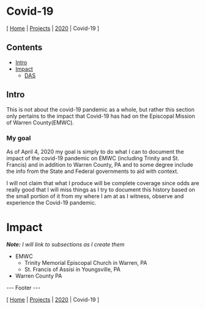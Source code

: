 # Covid-19

[ [Home](..\..\..\emwcnotes\README.md) | [Projects](..\..\projects\README.md) | [2020](..\2020\README.md) | Covid-19 ]

## Contents

- [Intro](#intro)
- [Impact](#impact)
  - [DAS](#das)

## Intro

This is not about the covid-19 pandemic as a whole, but rather this section only pertains to the impact that Covid-19 has had on the Episcopal Mission of Warren County(EMWC).

### My goal

As of April 4, 2020 my goal is simply to do what I can to document the impact of the covid-19 pandemic on EMWC (including Trinity and St. Francis) and in addition to Warren County, PA and to some degree include the info from the State and Federal governments to aid with context.

I will not claim that what I produce will be complete coverage since odds are really good that I will miss things as I try to document this history based on the small portion of it from my where I am at as I witness, observe and experience the Covid-19 pandemic.


# Impact

***Note:*** *I will link to subsections as I create them*

- EMWC
  - Trinity Memorial Episcopal Church in Warren, PA
  - St. Francis of Assisi in Youngsville, PA
- Warren County PA

--- Footer ---

[ [Home](..\..\..\emwcnotes\README.md) | [Projects](..\..\projects\README.md) | [2020](..\2020\README.md) | Covid-19 ]
